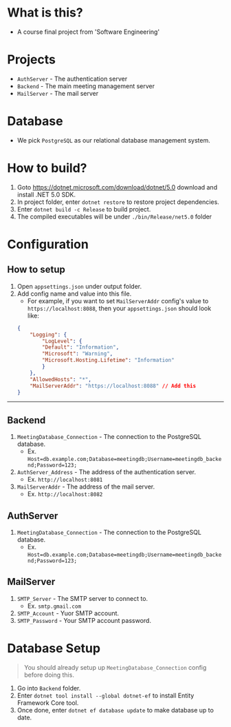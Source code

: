 # What is this?
- A course final project from 'Software Engineering'

# Projects
- `AuthServer` - The authentication server
- `Backend` - The main meeting management server
- `MailServer` - The mail server

# Database
- We pick `PostgreSQL` as our relational database management system.

# How to build?
1. Goto https://dotnet.microsoft.com/download/dotnet/5.0 download and install .NET 5.0 SDK.
2. In project folder, enter `dotnet restore` to restore project dependencies.
3. Enter `dotnet build -c Release` to build project.
4. The compiled executables will be under `./bin/Release/net5.0` folder

# Configuration
## How to setup
1. Open `appsettings.json` under output folder.
2. Add config name and value into this file.
    - For example, if you want to set `MailServerAddr` config's value to `https://localhost:8088`, then your `appsettings.json` should look like:
    ```json
    {
        "Logging": {
            "LogLevel": {
            "Default": "Information",
            "Microsoft": "Warning",
            "Microsoft.Hosting.Lifetime": "Information"
            }
        },
        "AllowedHosts": "*",
        "MailServerAddr": "https://localhost:8088" // Add this
    }
    ```
---
## Backend
1. `MeetingDatabase_Connection` - The connection to the PostgreSQL database. 
    - Ex. `Host=db.example.com;Database=meetingdb;Username=meetingdb_backend;Password=123;`
2. `AuthServer_Address` - The address of the authentication server.
    - Ex. `http://localhost:8081`
3. `MailServerAddr` - The address of the mail server.
    - Ex. `http://localhost:8082`
## AuthServer
1. `MeetingDatabase_Connection` - The connection to the PostgreSQL database. 
    - Ex. `Host=db.example.com;Database=meetingdb;Username=meetingdb_backend;Password=123;`
## MailServer
1. `SMTP_Server` - The SMTP server to connect to.
    - Ex. `smtp.gmail.com`
2. `SMTP_Account` - Yuor SMTP account.
3. `SMTP_Password` - Your SMTP account password.

# Database Setup
> You should already setup up `MeetingDatabase_Connection` config before doing this.
1. Go into `Backend` folder.
2. Enter `dotnet tool install --global dotnet-ef` to install Entity Framework Core tool.
3. Once done, enter `dotnet ef database update` to make database up to date.
